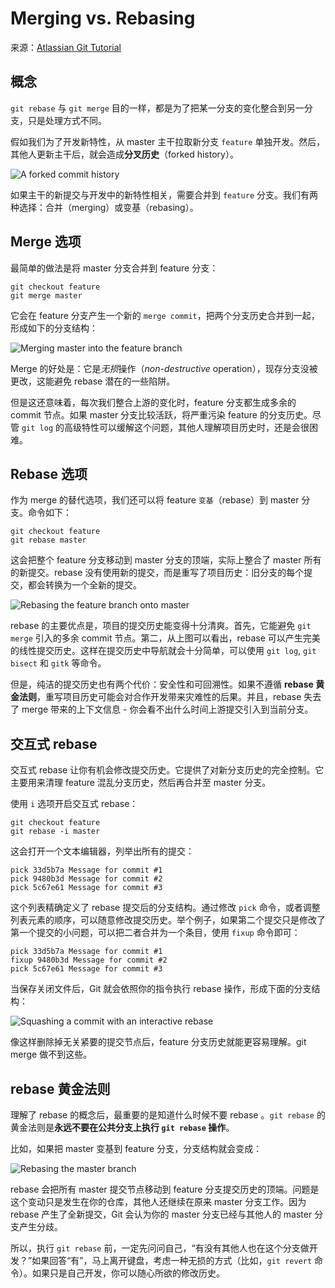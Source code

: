 # Merging vs. Rebasing

来源：[Atlassian Git Tutorial](https://www.atlassian.com/git/tutorials/merging-vs-rebasing)

## 概念

`git rebase` 与 `git merge` 目的一样，都是为了把某一分支的变化整合到另一分支，只是处理方式不同。

假如我们为了开发新特性，从 master 主干拉取新分支 `feature` 单独开发。然后，其他人更新主干后，就会造成**分叉历史**（forked history）。

![A forked commit history](https://wac-cdn.atlassian.com/dam/jcr:01b0b04e-64f3-4659-af21-c4d86bc7cb0b/01.svg?cdnVersion=dr)

如果主干的新提交与开发中的新特性相关，需要合并到 `feature` 分支。我们有两种选择：合并（merging）或变基（rebasing）。

## Merge 选项

最简单的做法是将 master 分支合并到 feature 分支：

```
git checkout feature
git merge master
```

它会在 feature 分支产生一个新的 `merge commit`，把两个分支历史合并到一起，形成如下的分支结构：

![Merging master into the feature branch](https://wac-cdn.atlassian.com/dam/jcr:e229fef6-2c2f-4a4f-b270-e1e1baa94055/02.svg?cdnVersion=dr)

Merge 的好处是：它是*无损*操作（*non-destructive* operation），现存分支没被更改，这能避免 rebase 潜在的一些陷阱。

但是这还意味着，每次我们整合上游的变化时，feature 分支都生成多余的 commit 节点。如果 master 分支比较活跃，将严重污染 feature 的分支历史。尽管 `git log` 的高级特性可以缓解这个问题，其他人理解项目历史时，还是会很困难。

## Rebase 选项

作为 merge 的替代选项，我们还可以将 feature `变基`（rebase）到 master 分支。命令如下：

```
git checkout feature
git rebase master
```

这会把整个 feature 分支移动到 master 分支的顶端，实际上整合了 master 所有的新提交。rebase 没有使用新的提交，而是重写了项目历史：旧分支的每个提交，都会转换为一个全新的提交。

![Rebasing the feature branch onto master](https://wac-cdn.atlassian.com/dam/jcr:5b153a22-38be-40d0-aec8-5f2fffc771e5/03.svg?cdnVersion=dr)

rebase 的主要优点是，项目的提交历史能变得十分清爽。首先，它能避免 `git merge` 引入的多余 commit 节点。第二，从上图可以看出，rebase 可以产生完美的线性提交历史。这样在提交历史中导航就会十分简单，可以使用 `git log`, `git bisect` 和 `gitk` 等命令。

但是，纯洁的提交历史也有两个代价：安全性和可回溯性。如果不遵循 **rebase 黄金法则**，重写项目历史可能会对合作开发带来灾难性的后果。并且，rebase 失去了 merge 带来的上下文信息 - 你会看不出什么时间上游提交引入到当前分支。

## 交互式 rebase

交互式 rebase 让你有机会修改提交历史。它提供了对新分支历史的完全控制。它主要用来清理 feature 混乱分支历史，然后再合并至 master 分支。

使用 `i` 选项开启交互式 rebase：

```
git checkout feature
git rebase -i master
```

这会打开一个文本编辑器，列举出所有的提交：

```
pick 33d5b7a Message for commit #1
pick 9480b3d Message for commit #2
pick 5c67e61 Message for commit #3
```

这个列表精确定义了 rebase 提交后的分支结构。通过修改 `pick` 命令，或者调整列表元素的顺序，可以随意修改提交历史。举个例子，如果第二个提交只是修改了第一个提交的小问题，可以把二者合并为一个条目，使用 `fixup` 命令即可：

```
pick 33d5b7a Message for commit #1
fixup 9480b3d Message for commit #2
pick 5c67e61 Message for commit #3
```

当保存关闭文件后，Git 就会依照你的指令执行 rebase 操作，形成下面的分支结构：

![Squashing a commit with an interactive rebase](https://wac-cdn.atlassian.com/dam/jcr:fe6942b4-7a60-4464-9181-b67e59e50788/04.svg?cdnVersion=dr)

像这样删除掉无关紧要的提交节点后，feature 分支历史就能更容易理解。git merge 做不到这些。

## rebase 黄金法则

理解了 rebase 的概念后，最重要的是知道什么时候不要 rebase 。`git rebase` 的黄金法则是**永远不要在公共分支上执行 `git rebase` 操作**。

比如，如果把 master 变基到 feature 分支，分支结构就会变成：

![Rebasing the master branch](https://wac-cdn.atlassian.com/dam/jcr:1d22f018-b2c7-4096-9db1-c54940cf4f4e/05.svg?cdnVersion=dr)

rebase 会把所有 master 提交节点移动到 feature 分支提交历史的顶端。问题是这个变动只是发生在你的仓库，其他人还继续在原来 master 分支工作。因为 rebase 产生了全新提交，Git 会认为你的 master 分支已经与其他人的 master 分支产生分歧。

所以，执行 `git rebase` 前，一定先问问自己，“有没有其他人也在这个分支做开发？”如果回答“有”，马上离开键盘，考虑一种无损的方式（比如，`git revert` 命令）。如果只是自己开发，你可以随心所欲的修改历史。